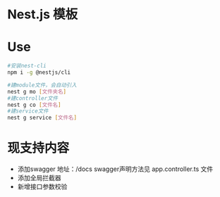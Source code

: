 # Nest.js 模板

# Use
```bash
#安装nest-cli
npm i -g @nestjs/cli

#建module文件，会自动引入
nest g mo [文件夹名]
#建controller文件
nest g co [文件名]
#建service文件
nest g service [文件名]
```

# 现支持内容
- 添加swagger
  地址：/docs
  swagger声明方法见 app.controller.ts 文件
- 添加全局拦截器
- 新增接口参数校验